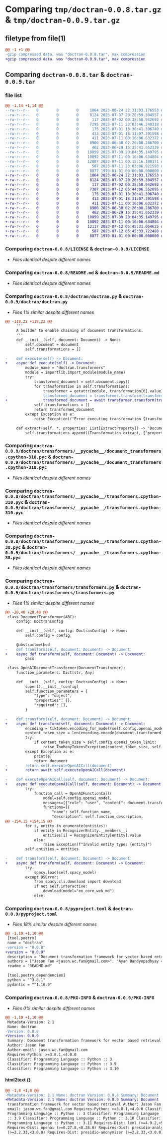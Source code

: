 # Comparing `tmp/doctran-0.0.8.tar.gz` & `tmp/doctran-0.0.9.tar.gz`

## filetype from file(1)

```diff
@@ -1 +1 @@
-gzip compressed data, was "doctran-0.0.8.tar", max compression
+gzip compressed data, was "doctran-0.0.9.tar", max compression
```

## Comparing `doctran-0.0.8.tar` & `doctran-0.0.9.tar`

### file list

```diff
@@ -1,14 +1,14 @@
--rw-r--r--   0        0        0     1064 2023-06-24 22:31:03.176553 doctran-0.0.8/LICENSE
--rw-r--r--   0        0        0     8124 2023-07-07 20:26:59.304557 doctran-0.0.8/README.md
--rw-r--r--   0        0        0      117 2023-07-02 00:38:58.942692 doctran-0.0.8/doctran/__init__.py
--rw-r--r--   0        0        0     7295 2023-07-11 23:03:46.240318 doctran-0.0.8/doctran/doctran.py
--rw-r--r--   0        0        0      175 2023-07-01 18:30:41.396740 doctran-0.0.8/doctran/transformers/__init__.py
--rw-r--r--   0        0        0      413 2023-07-01 18:31:07.391598 doctran-0.0.8/doctran/transformers/__pycache__/__init__.cpython-310.pyc
--rw-r--r--   0        0        0      411 2023-07-11 00:16:06.632372 doctran-0.0.8/doctran/transformers/__pycache__/__init__.cpython-38.pyc
--rw-r--r--   0        0        0     8900 2023-06-30 02:26:08.286700 doctran-0.0.8/doctran/transformers/__pycache__/document_transformers.cpython-310.pyc
--rw-r--r--   0        0        0      462 2023-06-29 15:35:41.652339 doctran-0.0.8/doctran/transformers/__pycache__/prompts.cpython-310.pyc
--rw-r--r--   0        0        0    10859 2023-07-09 20:04:35.149795 doctran-0.0.8/doctran/transformers/__pycache__/transformers.cpython-310.pyc
--rw-r--r--   0        0        0    10892 2023-07-11 00:16:06.634804 doctran-0.0.8/doctran/transformers/__pycache__/transformers.cpython-38.pyc
--rw-r--r--   0        0        0    12087 2023-07-11 00:15:16.180171 doctran-0.0.8/doctran/transformers/transformers.py
--rw-r--r--   0        0        0      587 2023-07-11 23:03:06.921593 doctran-0.0.8/pyproject.toml
--rw-r--r--   0        0        0     8877 1970-01-01 00:00:00.000000 doctran-0.0.8/PKG-INFO
+-rw-r--r--   0        0        0     1064 2023-06-24 22:31:03.176553 doctran-0.0.9/LICENSE
+-rw-r--r--   0        0        0     8124 2023-07-07 20:26:59.304557 doctran-0.0.9/README.md
+-rw-r--r--   0        0        0      117 2023-07-02 00:38:58.942692 doctran-0.0.9/doctran/__init__.py
+-rw-r--r--   0        0        0     7307 2023-07-12 05:44:06.552095 doctran-0.0.9/doctran/doctran.py
+-rw-r--r--   0        0        0      175 2023-07-01 18:30:41.396740 doctran-0.0.9/doctran/transformers/__init__.py
+-rw-r--r--   0        0        0      413 2023-07-01 18:31:07.391598 doctran-0.0.9/doctran/transformers/__pycache__/__init__.cpython-310.pyc
+-rw-r--r--   0        0        0      411 2023-07-11 00:16:06.632372 doctran-0.0.9/doctran/transformers/__pycache__/__init__.cpython-38.pyc
+-rw-r--r--   0        0        0     8900 2023-06-30 02:26:08.286700 doctran-0.0.9/doctran/transformers/__pycache__/document_transformers.cpython-310.pyc
+-rw-r--r--   0        0        0      462 2023-06-29 15:35:41.652339 doctran-0.0.9/doctran/transformers/__pycache__/prompts.cpython-310.pyc
+-rw-r--r--   0        0        0    10859 2023-07-09 20:04:35.149795 doctran-0.0.9/doctran/transformers/__pycache__/transformers.cpython-310.pyc
+-rw-r--r--   0        0        0    10892 2023-07-11 00:16:06.634804 doctran-0.0.9/doctran/transformers/__pycache__/transformers.cpython-38.pyc
+-rw-r--r--   0        0        0    12117 2023-07-12 05:45:31.054625 doctran-0.0.9/doctran/transformers/transformers.py
+-rw-r--r--   0        0        0      587 2023-07-12 05:45:33.722488 doctran-0.0.9/pyproject.toml
+-rw-r--r--   0        0        0     8877 1970-01-01 00:00:00.000000 doctran-0.0.9/PKG-INFO
```

### Comparing `doctran-0.0.8/LICENSE` & `doctran-0.0.9/LICENSE`

 * *Files identical despite different names*

### Comparing `doctran-0.0.8/README.md` & `doctran-0.0.9/README.md`

 * *Files identical despite different names*

### Comparing `doctran-0.0.8/doctran/doctran.py` & `doctran-0.0.9/doctran/doctran.py`

 * *Files 1% similar despite different names*

```diff
@@ -118,22 +118,22 @@
     '''
     A builder to enable chaining of document transformations.
     '''
     def __init__(self, document: Document) -> None:
         self.document = document
         self.transformations = []
     
-    def execute(self) -> Document:
+    async def execute(self) -> Document:
         module_name = "doctran.transformers"
         module = importlib.import_module(module_name)
         try:
             transformed_document = self.document.copy()
             for transformation in self.transformations:
                 transformer = getattr(module, transformation[0].value)(config=transformed_document.config, **transformation[1])
-                transformed_document = transformer.transform(transformed_document)
+                transformed_document = await transformer.transform(transformed_document)
             self.transformations = []
             return transformed_document
         except Exception as e:
             raise Exception(f"Error executing transformation {transformation}: {e}")
 
     def extract(self, *, properties: List[ExtractProperty]) -> 'DocumentTransformationBuilder':
         self.transformations.append((Transformation.extract, {"properties": properties}))
```

### Comparing `doctran-0.0.8/doctran/transformers/__pycache__/document_transformers.cpython-310.pyc` & `doctran-0.0.9/doctran/transformers/__pycache__/document_transformers.cpython-310.pyc`

 * *Files identical despite different names*

### Comparing `doctran-0.0.8/doctran/transformers/__pycache__/transformers.cpython-310.pyc` & `doctran-0.0.9/doctran/transformers/__pycache__/transformers.cpython-310.pyc`

 * *Files identical despite different names*

### Comparing `doctran-0.0.8/doctran/transformers/__pycache__/transformers.cpython-38.pyc` & `doctran-0.0.9/doctran/transformers/__pycache__/transformers.cpython-38.pyc`

 * *Files identical despite different names*

### Comparing `doctran-0.0.8/doctran/transformers/transformers.py` & `doctran-0.0.9/doctran/transformers/transformers.py`

 * *Files 1% similar despite different names*

```diff
@@ -28,40 +28,40 @@
 class DocumentTransformer(ABC):
     config: DoctranConfig
     
     def __init__(self, config: DoctranConfig) -> None:
         self.config = config
 
     @abstractmethod
-    def transform(self, document: Document) -> Document:
+    async def transform(self, document: Document) -> Document:
         pass
 
 class OpenAIDocumentTransformer(DocumentTransformer):
     function_parameters: Dict[str, Any]
     
     def __init__(self, config: DoctranConfig) -> None:
         super().__init__(config)
         self.function_parameters = {
             "type": "object",
             "properties": {},
             "required": [],
         }
     
-    def transform(self, document: Document) -> Document:
+    async def transform(self, document: Document) -> Document:
         encoding = tiktoken.encoding_for_model(self.config.openai_model)
         content_token_size = len(encoding.encode(document.transformed_content))
         try:
             if content_token_size > self.config.openai_token_limit:
                 raise TooManyTokensException(content_token_size, self.config.openai_token_limit)
         except Exception as e:
             print(e)
             return document
-        return self.executeOpenAICall(document)
+        return await self.executeOpenAICall(document)
 
-    def executeOpenAICall(self, document: Document) -> Document:
+    async def executeOpenAICall(self, document: Document) -> Document:
         try:
             function_call = OpenAIFunctionCall(
                 model=self.config.openai_model, 
                 messages=[{"role": "user", "content": document.transformed_content}], 
                 functions=[{
                     "name": self.function_name,
                     "description": self.function_description,
@@ -154,15 +154,15 @@
         for i, entity in enumerate(entities):
             if entity in RecognizerEntity.__members__:
                 entities[i] = RecognizerEntity[entity].value
             else:
                 raise Exception(f"Invalid entity type: {entity}")
         self.entities = entities
     
-    def transform(self, document: Document) -> Document:
+    async def transform(self, document: Document) -> Document:
         try:
             spacy.load(self.spacy_model)
         except OSError:
             from spacy.cli.download import download
             if not self.interactive:
                 download(model="en_core_web_md")
             else:
```

### Comparing `doctran-0.0.8/pyproject.toml` & `doctran-0.0.9/pyproject.toml`

 * *Files 18% similar despite different names*

```diff
@@ -1,10 +1,10 @@
 [tool.poetry]
 name = "doctran"
-version = "0.0.8"
+version = "0.0.9"
 description = "Document transformation framework for vector based retrieval"
 authors = ["Jason Fan <jason.wc.fan@gmail.com>", "Ayan Bandyopadhyay <ayanb9440@gmail.com>"]
 readme = "README.md"
 
 [tool.poetry.dependencies]
 python = "^3.8.1"
 pydantic = "^1.10.9"
```

### Comparing `doctran-0.0.8/PKG-INFO` & `doctran-0.0.9/PKG-INFO`

 * *Files 0% similar despite different names*

```diff
@@ -1,10 +1,10 @@
 Metadata-Version: 2.1
 Name: doctran
-Version: 0.0.8
+Version: 0.0.9
 Summary: Document transformation framework for vector based retrieval
 Author: Jason Fan
 Author-email: jason.wc.fan@gmail.com
 Requires-Python: >=3.8.1,<4.0.0
 Classifier: Programming Language :: Python :: 3
 Classifier: Programming Language :: Python :: 3.9
 Classifier: Programming Language :: Python :: 3.10
```

#### html2text {}

```diff
@@ -1,8 +1,8 @@
-Metadata-Version: 2.1 Name: doctran Version: 0.0.8 Summary: Document
+Metadata-Version: 2.1 Name: doctran Version: 0.0.9 Summary: Document
 transformation framework for vector based retrieval Author: Jason Fan Author-
 email: jason.wc.fan@gmail.com Requires-Python: >=3.8.1,<4.0.0 Classifier:
 Programming Language :: Python :: 3 Classifier: Programming Language :: Python
 :: 3.9 Classifier: Programming Language :: Python :: 3.10 Classifier:
 Programming Language :: Python :: 3.11 Requires-Dist: lxml (>=4.9.2,<5.0.0)
 Requires-Dist: openai (>=0.27.8,<0.28.0) Requires-Dist: presidio-analyzer
 (>=2.2.33,<3.0.0) Requires-Dist: presidio-anonymizer (>=2.2.33,<3.0.0)
```

